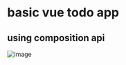 # basic vue todo app

## using composition api
![image](https://user-images.githubusercontent.com/73947103/230722917-028c1dde-8aca-4a01-8f8f-97f60b75b86c.png)
